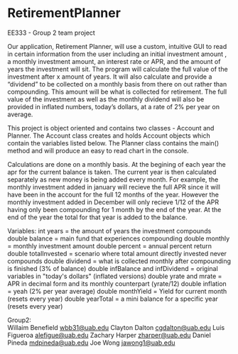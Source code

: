 # RetirementPlanner
EE333 - Group 2 team project

Our application, Retirement Planner, will use a custom, intuitive GUI 
to read in certain information from the user including an initial 
investment amount , a monthly investment amount, an interest rate or 
APR, and the amount of years the investment will sit. The program will 
calculate the full value of the investment after x amount of years. 
It will also calculate and provide a “dividend” to be collected 
on a monthly basis from there on out rather than compounding. 
This amount will be what is collected for retirement. The full value 
of the investment as well as the monthly dividend will also be provided 
in inflated numbers, today’s dollars, at a rate of 2% per year on average.

This project is object oriented and contains two classes - Account and Planner.
The Account class creates and holds Account objects which contain the variables
listed below. The Planner class contains the main() method and will produce
an easy to read chart in the console.

Calculations are done on a monthly basis. At the begining of each
year the apr for the current balance is taken. The current year is
then calculated separately as new money is being added every
month. For example, the monthly investment added in january will
recieve the full APR since it will have been in the account for
the full 12 months of the year. However the monthly investment
added in December will only recieve 1/12 of the APR having only
been compounding for 1 month by the end of the year. At the end
of the year the total for that year is added to the balance.

Variables:
int years = the amount of years the investment compounds
double balance = main fund that experiences compounding
double monthly = monthly investment amount
double percent = annual percent return
double totalInvested = scenario where total amount directly 
  invested never compounds
double dividend = what is collected monthly after compounding 
  is finished (3% of balance)
double infBalance and infDividend = original variables in
  "today's dollars" (inflated versions)
double yrate and mrate = APR in decimal form and its
  monthly counterpart (yrate/12)
double inflation = yeah (2% per year average)
double monthYield = Yield for current month (resets every year)
double yearTotal = a mini balance for a specific year
  (resets every year)

Group2:       
   Willaim Benefield <wbb31@uab.edu>
   Clayton Dalton <cgdalton@uab.edu>
   Luis Figueroa <alefigue@uab.edu>
   Zachary Harper <zharper@uab.edu>
   Daniel Pineda <mdpineda@uab.edu>
   Joe Wong <jawong1@uab.edu>
   
